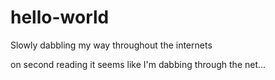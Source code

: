 # hello-world
Slowly dabbling my way throughout the internets 

on second reading it seems like I'm dabbing through the net...
